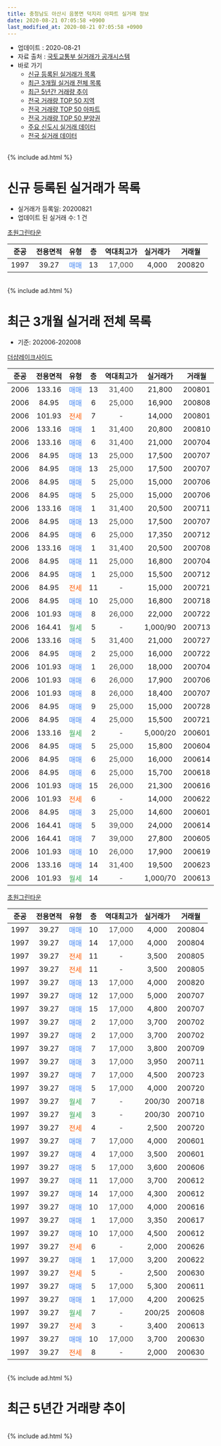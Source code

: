 ```yaml
---
title: 충청남도 아산시 음봉면 덕지리 아파트 실거래 정보
date: 2020-08-21 07:05:58 +0900
last_modified_at: 2020-08-21 07:05:58 +0900
---
```


* 업데이트 : 2020-08-21
* 자료 출처 : [국토교통부 실거래가 공개시스템](http://rt.molit.go.kr)
* 바로 가기
    * [신규 등록된 실거래가 목록](#신규-등록된-실거래가-목록)
    * [최근 3개월 실거래 전체 목록](#최근-3개월-실거래-전체-목록)
    * [최근 5년간 거래량 추이](#최근-5년간-거래량-추이)
    * [전국 거래량 TOP 50 지역](https://inasie.github.io/apt-trade-info/최근-3개월-전국에서-가장-거래가-많이-발생한-지역)
    * [전국 거래량 TOP 50 아파트](https://inasie.github.io/apt-trade-info/최근-3개월-전국에서-가장-거래가-많이-발생한-아파트)
    * [전국 거래량 TOP 50 분양권](https://inasie.github.io/apt-trade-info/최근-3개월-전국에서-가장-거래가-많이-발생한-분양권)
    * [주요 신도시 실거래 데이터](https://inasie.github.io/apt-trade-info/주요-신도시)
    * [전국 실거래 데이터](https://inasie.github.io/apt-trade-info/전국)
<br>
{% include ad.html %}
<br>

# 신규 등록된 실거래가 목록
* 실거래가 등록일: 20200821
* 업데이트 된 실거래 수: 1 건


[초원그린타운](https://search.naver.com/search.naver?query=%EC%B6%A9%EC%B2%AD%EB%82%A8%EB%8F%84+%EC%95%84%EC%82%B0%EC%8B%9C+%EC%9D%8C%EB%B4%89%EB%A9%B4+%EB%8D%95%EC%A7%80%EB%A6%AC+%EC%B4%88%EC%9B%90%EA%B7%B8%EB%A6%B0%ED%83%80%EC%9A%B4)

|준공|전용면적|유형|층|역대최고가|실거래가|거래월|
|:---:|:---:|:---:|:---:|:---:|:---:|:---:|
|1997|39.27|<span style="color:#4285f3">매매</span>|13|<span style="color:#444444">17,000</span>|4,000|200820|


<br>
{% include ad.html %}
<br>

# 최근 3개월 실거래 전체 목록
* 기준: 202006-202008


[더샵레이크사이드](https://search.naver.com/search.naver?query=%EC%B6%A9%EC%B2%AD%EB%82%A8%EB%8F%84+%EC%95%84%EC%82%B0%EC%8B%9C+%EC%9D%8C%EB%B4%89%EB%A9%B4+%EB%8D%95%EC%A7%80%EB%A6%AC+%EB%8D%94%EC%83%B5%EB%A0%88%EC%9D%B4%ED%81%AC%EC%82%AC%EC%9D%B4%EB%93%9C)

|준공|전용면적|유형|층|역대최고가|실거래가|거래월|
|:---:|:---:|:---:|:---:|:---:|:---:|:---:|
|2006|133.16|<span style="color:#4285f3">매매</span>|13|<span style="color:#444444">31,400</span>|21,800|200801|
|2006|84.95|<span style="color:#4285f3">매매</span>|6|<span style="color:#444444">25,000</span>|16,900|200808|
|2006|101.93|<span style="color:#ff5a00">전세</span>|7|<span style="color:#444444">-</span>|14,000|200801|
|2006|133.16|<span style="color:#4285f3">매매</span>|1|<span style="color:#444444">31,400</span>|20,800|200810|
|2006|133.16|<span style="color:#4285f3">매매</span>|6|<span style="color:#444444">31,400</span>|21,000|200704|
|2006|84.95|<span style="color:#4285f3">매매</span>|13|<span style="color:#444444">25,000</span>|17,500|200707|
|2006|84.95|<span style="color:#4285f3">매매</span>|13|<span style="color:#444444">25,000</span>|17,500|200707|
|2006|84.95|<span style="color:#4285f3">매매</span>|5|<span style="color:#444444">25,000</span>|15,000|200706|
|2006|84.95|<span style="color:#4285f3">매매</span>|5|<span style="color:#444444">25,000</span>|15,000|200706|
|2006|133.16|<span style="color:#4285f3">매매</span>|1|<span style="color:#444444">31,400</span>|20,500|200711|
|2006|84.95|<span style="color:#4285f3">매매</span>|13|<span style="color:#444444">25,000</span>|17,500|200707|
|2006|84.95|<span style="color:#4285f3">매매</span>|6|<span style="color:#444444">25,000</span>|17,350|200712|
|2006|133.16|<span style="color:#4285f3">매매</span>|1|<span style="color:#444444">31,400</span>|20,500|200708|
|2006|84.95|<span style="color:#4285f3">매매</span>|11|<span style="color:#444444">25,000</span>|16,800|200704|
|2006|84.95|<span style="color:#4285f3">매매</span>|1|<span style="color:#444444">25,000</span>|15,500|200712|
|2006|84.95|<span style="color:#ff5a00">전세</span>|11|<span style="color:#444444">-</span>|15,000|200721|
|2006|84.95|<span style="color:#4285f3">매매</span>|10|<span style="color:#444444">25,000</span>|16,800|200718|
|2006|101.93|<span style="color:#4285f3">매매</span>|8|<span style="color:#444444">26,000</span>|22,000|200722|
|2006|164.41|<span style="color:#34a853">월세</span>|5|<span style="color:#444444">-</span>|1,000/90|200713|
|2006|133.16|<span style="color:#4285f3">매매</span>|5|<span style="color:#444444">31,400</span>|21,000|200727|
|2006|84.95|<span style="color:#4285f3">매매</span>|2|<span style="color:#444444">25,000</span>|16,000|200722|
|2006|101.93|<span style="color:#4285f3">매매</span>|1|<span style="color:#444444">26,000</span>|18,000|200704|
|2006|101.93|<span style="color:#4285f3">매매</span>|6|<span style="color:#444444">26,000</span>|17,900|200706|
|2006|101.93|<span style="color:#4285f3">매매</span>|8|<span style="color:#444444">26,000</span>|18,400|200707|
|2006|84.95|<span style="color:#4285f3">매매</span>|9|<span style="color:#444444">25,000</span>|15,000|200728|
|2006|84.95|<span style="color:#4285f3">매매</span>|4|<span style="color:#444444">25,000</span>|15,500|200721|
|2006|133.16|<span style="color:#34a853">월세</span>|2|<span style="color:#444444">-</span>|5,000/20|200601|
|2006|84.95|<span style="color:#4285f3">매매</span>|5|<span style="color:#444444">25,000</span>|15,800|200604|
|2006|84.95|<span style="color:#4285f3">매매</span>|6|<span style="color:#444444">25,000</span>|16,000|200614|
|2006|84.95|<span style="color:#4285f3">매매</span>|6|<span style="color:#444444">25,000</span>|15,700|200618|
|2006|101.93|<span style="color:#4285f3">매매</span>|15|<span style="color:#444444">26,000</span>|21,300|200616|
|2006|101.93|<span style="color:#ff5a00">전세</span>|6|<span style="color:#444444">-</span>|14,000|200622|
|2006|84.95|<span style="color:#4285f3">매매</span>|3|<span style="color:#444444">25,000</span>|14,600|200601|
|2006|164.41|<span style="color:#4285f3">매매</span>|5|<span style="color:#444444">39,000</span>|24,000|200614|
|2006|164.41|<span style="color:#4285f3">매매</span>|7|<span style="color:#444444">39,000</span>|27,800|200605|
|2006|101.93|<span style="color:#4285f3">매매</span>|10|<span style="color:#444444">26,000</span>|17,900|200619|
|2006|133.16|<span style="color:#4285f3">매매</span>|14|<span style="color:#444444">31,400</span>|19,500|200623|
|2006|101.93|<span style="color:#34a853">월세</span>|14|<span style="color:#444444">-</span>|1,000/70|200613|

[초원그린타운](https://search.naver.com/search.naver?query=%EC%B6%A9%EC%B2%AD%EB%82%A8%EB%8F%84+%EC%95%84%EC%82%B0%EC%8B%9C+%EC%9D%8C%EB%B4%89%EB%A9%B4+%EB%8D%95%EC%A7%80%EB%A6%AC+%EC%B4%88%EC%9B%90%EA%B7%B8%EB%A6%B0%ED%83%80%EC%9A%B4)

|준공|전용면적|유형|층|역대최고가|실거래가|거래월|
|:---:|:---:|:---:|:---:|:---:|:---:|:---:|
|1997|39.27|<span style="color:#4285f3">매매</span>|10|<span style="color:#444444">17,000</span>|4,000|200804|
|1997|39.27|<span style="color:#4285f3">매매</span>|14|<span style="color:#444444">17,000</span>|4,000|200804|
|1997|39.27|<span style="color:#ff5a00">전세</span>|11|<span style="color:#444444">-</span>|3,500|200805|
|1997|39.27|<span style="color:#ff5a00">전세</span>|11|<span style="color:#444444">-</span>|3,500|200805|
|1997|39.27|<span style="color:#4285f3">매매</span>|13|<span style="color:#444444">17,000</span>|4,000|200820|
|1997|39.27|<span style="color:#4285f3">매매</span>|12|<span style="color:#444444">17,000</span>|5,000|200707|
|1997|39.27|<span style="color:#4285f3">매매</span>|15|<span style="color:#444444">17,000</span>|4,800|200707|
|1997|39.27|<span style="color:#4285f3">매매</span>|2|<span style="color:#444444">17,000</span>|3,700|200702|
|1997|39.27|<span style="color:#4285f3">매매</span>|2|<span style="color:#444444">17,000</span>|3,700|200702|
|1997|39.27|<span style="color:#4285f3">매매</span>|7|<span style="color:#444444">17,000</span>|3,800|200709|
|1997|39.27|<span style="color:#4285f3">매매</span>|3|<span style="color:#444444">17,000</span>|3,950|200711|
|1997|39.27|<span style="color:#4285f3">매매</span>|7|<span style="color:#444444">17,000</span>|4,500|200723|
|1997|39.27|<span style="color:#4285f3">매매</span>|5|<span style="color:#444444">17,000</span>|4,000|200720|
|1997|39.27|<span style="color:#34a853">월세</span>|7|<span style="color:#444444">-</span>|200/30|200718|
|1997|39.27|<span style="color:#34a853">월세</span>|3|<span style="color:#444444">-</span>|200/30|200710|
|1997|39.27|<span style="color:#ff5a00">전세</span>|4|<span style="color:#444444">-</span>|2,500|200720|
|1997|39.27|<span style="color:#4285f3">매매</span>|7|<span style="color:#444444">17,000</span>|4,000|200601|
|1997|39.27|<span style="color:#4285f3">매매</span>|4|<span style="color:#444444">17,000</span>|3,500|200601|
|1997|39.27|<span style="color:#4285f3">매매</span>|5|<span style="color:#444444">17,000</span>|3,600|200606|
|1997|39.27|<span style="color:#4285f3">매매</span>|11|<span style="color:#444444">17,000</span>|3,700|200612|
|1997|39.27|<span style="color:#4285f3">매매</span>|14|<span style="color:#444444">17,000</span>|4,300|200612|
|1997|39.27|<span style="color:#4285f3">매매</span>|10|<span style="color:#444444">17,000</span>|4,000|200616|
|1997|39.27|<span style="color:#4285f3">매매</span>|1|<span style="color:#444444">17,000</span>|3,350|200617|
|1997|39.27|<span style="color:#4285f3">매매</span>|10|<span style="color:#444444">17,000</span>|4,500|200612|
|1997|39.27|<span style="color:#ff5a00">전세</span>|6|<span style="color:#444444">-</span>|2,000|200626|
|1997|39.27|<span style="color:#4285f3">매매</span>|1|<span style="color:#444444">17,000</span>|3,200|200622|
|1997|39.27|<span style="color:#ff5a00">전세</span>|5|<span style="color:#444444">-</span>|2,500|200630|
|1997|39.27|<span style="color:#4285f3">매매</span>|5|<span style="color:#444444">17,000</span>|5,300|200611|
|1997|39.27|<span style="color:#4285f3">매매</span>|1|<span style="color:#444444">17,000</span>|4,200|200625|
|1997|39.27|<span style="color:#34a853">월세</span>|7|<span style="color:#444444">-</span>|200/25|200608|
|1997|39.27|<span style="color:#ff5a00">전세</span>|3|<span style="color:#444444">-</span>|3,400|200613|
|1997|39.27|<span style="color:#4285f3">매매</span>|10|<span style="color:#444444">17,000</span>|3,700|200630|
|1997|39.27|<span style="color:#ff5a00">전세</span>|8|<span style="color:#444444">-</span>|2,000|200630|


<br>
{% include ad.html %}
<br>

# 최근 5년간 거래량 추이


<div style="width:100%;">
    <canvas id="deal_progress" height="200"></canvas>
</div>

<script>
new Chart(document.getElementById("deal_progress"), {
    type: 'line',
    data: {
        labels: ['201508','201509','201510','201511','201512','201601','201602','201603','201604','201605','201606','201607','201608','201609','201610','201611','201612','201701','201702','201703','201704','201705','201706','201707','201708','201709','201710','201711','201712','201801','201802','201803','201804','201805','201806','201807','201808','201809','201810','201811','201812','201901','201902','201903','201904','201905','201906','201907','201908','201909','201910','201911','201912','202001','202002','202003','202004','202005','202006','202007','202008'],
        datasets: [{
            label: '매매',
            pointRadius: 1,
            data: [15, 7, 19, 8, 16, 12, 10, 15, 11, 15, 16, 22, 23, 21, 24, 19, 24, 16, 20, 27, 12, 19, 29, 17, 11, 16, 12, 9, 11, 13, 9, 11, 8, 4, 5, 11, 7, 4, 9, 9, 6, 12, 12, 10, 15, 10, 15, 12, 10, 13, 16, 10, 24, 22, 26, 15, 17, 20, 21, 28, 6],
            borderColor: "rgba(255, 201, 14, 1)",
            backgroundColor: "rgba(255, 201, 14, 0.5)",
            fill: false,
            lineTension: 0
        },{
            label: '전월세',
            pointRadius: 1,
            data: [9, 10, 11, 5, 12, 11, 13, 26, 9, 19, 11, 12, 8, 4, 7, 3, 2, 4, 3, 6, 3, 9, 5, 7, 3, 9, 6, 8, 5, 4, 7, 10, 4, 7, 9, 5, 7, 11, 7, 4, 7, 10, 9, 10, 8, 17, 7, 13, 9, 11, 9, 14, 8, 9, 7, 15, 2, 12, 8, 5, 3],
            borderColor: "rgba(0, 141, 185, 1)",
            backgroundColor: "rgba(0, 141, 185, 0.5)",
            fill: false,
            lineTension: 0
        }
        ]
    },
    options: {
        responsive: true,
        title: {
            display: false
        },
        tooltips: {
            mode: 'index',
            intersect: false
        },
        hover: {
            mode: 'nearest',
            intersect: true
        },
        scales: {
            xAxes: [{
                display: true,
                scaleLabel: {
                    display: true,
                    labelString: '년/월'
                }
            }],
            yAxes: [{
                display: true,
                ticks: {
                    suggestedMin: 0,
                },
                scaleLabel: {
                    display: true,
                    labelString: '실거래 수'
                }
            }]
        }
    }
});

</script>


<br>
{% include ad.html %}
<br>

